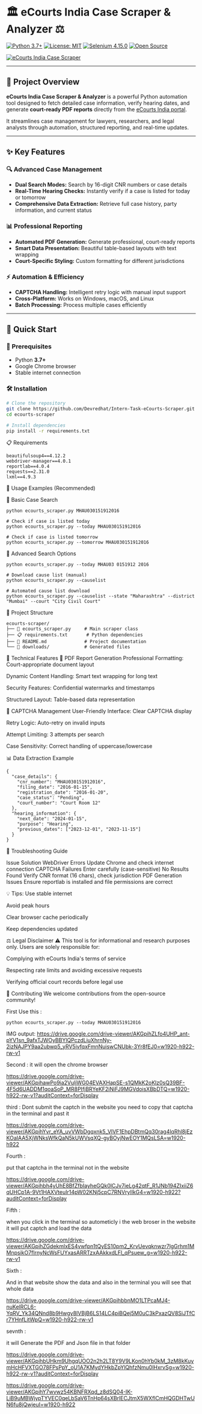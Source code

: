 # 🏛️ eCourts India Case Scraper & Analyzer ⚖️

[![Python 3.7+](https://img.shields.io/badge/python-3.7%2B-blue.svg?style=flat-square)](https://www.python.org/)
[![License: MIT](https://img.shields.io/badge/license-MIT-green.svg?style=flat-square)](./LICENSE)
[![Selenium 4.15.0](https://img.shields.io/badge/selenium-4.15.0-brightgreen.svg?style=flat-square)](https://www.selenium.dev/)
[![Open Source](https://img.shields.io/badge/Open%20Source-%E2%9C%93-success.svg?style=flat-square)](https://github.com/yourusername/ecourts-scraper)

[![eCourts India Case Scraper](https://images.unsplash.com/photo-1589829545856-d10d557cf95f?ixlib=rb-4.0.3&auto=format&fit=crop&w=1000&q=80)](https://github.com/yourusername/ecourts-scraper)

---

## 📘 Project Overview

**eCourts India Case Scraper & Analyzer** is a powerful Python automation tool designed to fetch detailed case information, verify hearing dates, and generate **court-ready PDF reports** directly from the [eCourts India portal](https://services.ecourts.gov.in/).  

It streamlines case management for lawyers, researchers, and legal analysts through automation, structured reporting, and real-time updates.

---

## ✨ Key Features

### 🔍 Advanced Case Management
- **Dual Search Modes:** Search by 16-digit CNR numbers or case details  
- **Real-Time Hearing Checks:** Instantly verify if a case is listed for today or tomorrow  
- **Comprehensive Data Extraction:** Retrieve full case history, party information, and current status  

### 📊 Professional Reporting
- **Automated PDF Generation:** Generate professional, court-ready reports  
- **Smart Data Presentation:** Beautiful table-based layouts with text wrapping  
- **Court-Specific Styling:** Custom formatting for different jurisdictions  

### ⚡ Automation & Efficiency
- **CAPTCHA Handling:** Intelligent retry logic with manual input support  
- **Cross-Platform:** Works on Windows, macOS, and Linux  
- **Batch Processing:** Process multiple cases efficiently  

---

## 🚀 Quick Start

### 🧩 Prerequisites
- Python **3.7+**  
- Google Chrome browser  
- Stable internet connection  

### 🛠️ Installation

```bash
# Clone the repository
git clone https://github.com/Devredhat/Intern-Task-eCourts-Scraper.git
cd ecourts-scraper

# Install dependencies
pip install -r requirements.txt
```

📋 Requirements

```selenium==4.15.0
beautifulsoup4==4.12.2
webdriver-manager==4.0.1
reportlab==4.0.4
requests==2.31.0
lxml==4.9.3
```

🎯 Usage Examples (Recommended)

🔹 Basic Case Search

```# Search by CNR number
python ecourts_scraper.py MHAU030151912016

# Check if case is listed today
python ecourts_scraper.py --today MHAU030151912016

# Check if case is listed tomorrow
python ecourts_scraper.py --tomorrow MHAU030151912016
```

🔹 Advanced Search Options

```# Search by case details
python ecourts_scraper.py --today MHAU03 0151912 2016

# Download cause list (manual)
python ecourts_scraper.py --causelist

# Automated cause list download
python ecourts_scraper.py --causelist --state "Maharashtra" --district "Mumbai" --court "City Civil Court"
```

📁 Project Structure
```
ecourts-scraper/
├── 📄 ecourts_scraper.py     # Main scraper class
├── 📋 requirements.txt       # Python dependencies
├── 📖 README.md              # Project documentation
└── 📁 downloads/             # Generated files
```

🔧 Technical Features
🎨 PDF Report Generation
Professional Formatting: Court-appropriate document layout

Dynamic Content Handling: Smart text wrapping for long text

Security Features: Confidential watermarks and timestamps

Structured Layout: Table-based data representation

🔄 CAPTCHA Management
User-Friendly Interface: Clear CAPTCHA display

Retry Logic: Auto-retry on invalid inputs

Attempt Limiting: 3 attempts per search

Case Sensitivity: Correct handling of uppercase/lowercase



📊 Data Extraction Example

```
{
  "case_details": {
    "cnr_number": "MHAU030151912016",
    "filing_date": "2016-01-15",
    "registration_date": "2016-01-20",
    "case_status": "Pending",
    "court_number": "Court Room 12"
  },
  "hearing_information": {
    "next_date": "2024-01-15",
    "purpose": "Hearing",
    "previous_dates": ["2023-12-01", "2023-11-15"]
  }
}
```

🐛 Troubleshooting Guide


Issue	Solution
WebDriver Errors	Update Chrome and check internet connection
CAPTCHA Failures	Enter carefully (case-sensitive)
No Results Found	Verify CNR format (16 chars), check jurisdiction
PDF Generation Issues	Ensure reportlab is installed and file permissions are correct

💡 Tips:
Use stable internet

Avoid peak hours

Clear browser cache periodically

Keep dependencies updated

⚖️ Legal Disclaimer
⚠️ This tool is for informational and research purposes only.
Users are solely responsible for:

Complying with eCourts India's terms of service

Respecting rate limits and avoiding excessive requests

Verifying official court records before legal use

🤝 Contributing
We welcome contributions from the open-source community!


First Use this : 

```
python ecourts_scraper.py --today MHAU030151912016
```
IMG output: 
https://drive.google.com/drive-viewer/AKGpihZLfo4UHP_ant-pYV1sn_9afxTJWOyBBYlQPczdLiuXhrnNy-2izNAJPY9aa2ubwp5_yRV5ivfqxFmnNuiswCNUbk-3Yr8fEJ0=w1920-h922-rw-v1

Second : 
it will open the chrome browser 

https://drive.google.com/drive-viewer/AKGpihawPo9ia2VuljWG04EVAXHapSE-s1QMkK2oKlz0sQ39BF-4F5d6UADDM1qoaSoP_MR8PIfjBRYeKF2iNiFJ9MGVdoisXBbDTQ=w1920-h922-rw-v1?auditContext=forDisplay

third : 
Dont submit the captch in the website you need to copy that captcha in the terminal and past it 

https://drive.google.com/drive-viewer/AKGpihYvr_eYA_uvVWbDgqxnk5_VlVF1EhpDBtmQq30rag4lqRhl8jEzKOaIAA5XjWNksWfkQaN5kUWVsqXQ-gyBOyjNwEOY1MQsLSA=w1920-h922

Fourth  : 

put that captcha in the terminal not in the website 

https://drive.google.com/drive-viewer/AKGpihbh4yUhE8BfZfbIayheGQk0lCJv7ieLg42qtF_R1JNb194ZIxiiZ6qUHCp1A-9Vt1HAXVteuIr14pW02KNj5cpC7RNVrylIkG4=w1920-h922?auditContext=forDisplay

Fifth :

when you click in the terminal so autometicly i the web broser in the website it will put captch and load the data 

https://drive.google.com/drive-viewer/AKGpihZGdekmlxES4vwfpn1tQyES10pm2_KrvUevqknwzr7lgGrhm1MMnpsikO7flrnyNcWsFUYxasARRTzxAAkkxdLFl_qPsuew_g=w1920-h922-rw-v1

Sixth : 

And in that website show the data and also in the terminal you will see that whole data 

https://drive.google.com/drive-viewer/AKGpihbbnMO1LTPcaMJ4-nuKelRCL6-YqRV_Yk34QNnd8b9Hwgy8IVBjB6LS14LC4piBQej5M0uC3kPxazQV8SiJTfCr7YHnfLitWpQ=w1920-h922-rw-v1

sevnth : 

it will Generate the PDF and Json file in that folder

https://drive.google.com/drive-viewer/AKGpihbUHkm9UhgqUOO2n2h2LT8Y9V9LKon0hYb0kM_3zM8kKuymHcHFVXTGO78FPsPpY_oU1A7KMydYHkbZpYlQhfzNmu0lHxrvSg=w1920-h922-rw-v1?auditContext=forDisplay

https://drive.google.com/drive-viewer/AKGpihY7wvwz54KBNFRXqd_z8dSQ04-IK-LiB9uMBWjypTYVEC0qeLbSaV6TnHp64sXBrlECJtmX5WXflCmHQGDHTwUN6fu8jQwjeuI=w1920-h922


